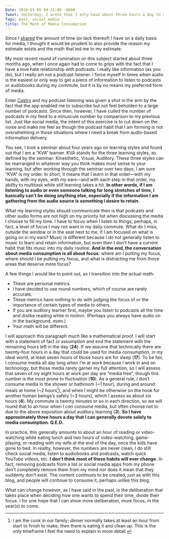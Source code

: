 ```yaml
---
Date: 2018-01-05 09:31:00 -0600
Tweet: Yesterday, I wrote that I only have about three hours a day to consume media; today, I attempt to explain the logic behind that estimate.
Tags: post, social media
title: The Math of Media Consumption
---
```


Since I [shared][1] the amount of time (or lack thereof) I have on a daily basis for media, I thought it would be prudent to also provide the reason my estimate exists and the math that led me to my estimate. 

My most recent round of rumination on this subject started about three months ago, when I once again had to come to grips with the fact that I have a love hate relationship with podcasts. I really like information (as you do), but I really am not a podcast listener. I force myself in times when audio is the easiest or only way to get a piece of information to listen to podcasts or audiobooks during my commute, but it is by no means my preferred form of media.

Enter [Castro][2] and my podcast listening was given a shot in the arm by the fact that the app enabled me to subscribe but not feel beholden to a large number of podcasts. Since then, however, I have culled the number of podcasts in my feed to a minuscule number by comparison to my previous list. Just like social media, the intent of this exercise is to cut down on the noise and make me feel as though the podcast habit that I am forming is not overwhelming in those situations where I need a break from audio-based information delivery.

You see, I took a seminar about four years ago on learning styles and found out that I am a “KVA” learner. KVA stands for the three learning styles, as defined by the seminar: Kinesthetic, Visual, Auditory. These three styles can be rearranged in whatever way you think makes most sense to your learning, but after working through the seminar over two days, I am sure “KVA” is my order. In short, it means that I _learn_ in that order—with my hands, with my eyes, with my ears—and with each step in that order, my ability to multitask while still learning takes a hit. **In other words, if I am listening to audio or even someone talking for long stretches of time, I basically can’t be doing anything else, especially if the information I am gathering from the audio source is something I desire to retain.**

What my learning styles should communicate then is that podcasts and other audio forms are not high on my priority list when discussing the media I choose to fill my time. I have to focus when I listen to things; perhaps, in fact, a level of focus I may not want in my daily commute. What do I miss, outside the window or in the seat next to me, if I am focused on what is going on in my ears? Music is different because I do not generally listen to music to learn and retain information, but even then I don’t have a current habit that fits music into my daily routine. **And in the end, the conversation about media consumption is all about focus**: where am I putting my focus, where should I be putting my focus, and what is distracting me from those areas that deserve more focus?

A few things I would like to point out, as I transition into the actual math:
+ These are personal metrics.
+ I have decided to use round numbers, which of course are rarely accurate.
+ These metrics have nothing to do with judging the focus of or the importance of certain types of media to others.
+ If you are auditory learner first, maybe you listen to podcasts all the time and dislike reading while in motion. (Perhaps you always have audio on in the background, even.)
+ Your math will be different.

I will approach this paragraph much like a mathematical proof. I will start with a statement of fact or assumption and end the statement with the remaining hours left in the day (**24**). If we assume that technically there are twenty-four hours in a day that could be used for media consumption, in my ideal world, at least seven hours of those hours are for sleep (**17**). To be fair, I consume media all day long when I’m at work because I work in and on technology, but those media rarely garner my full attention, so I will assess that seven of my eight hours at work per day are “media free”, though this number is the most prone to fluctuation (**10**). As a general rule, I don’t consume media in the shower or bathroom (\~1 hour), during and around meals at home (\~2 hours[^1]), and when I might be otherwise on the hook for another human beings’s safety (\~3 hours), which I assess as about six hours (**4**). My commute is twenty minutes or so in each direction, so we will round that to an hour when I _can_ consume media, but often choose not to due to the above exposition about auditory learning (**3**). **So I have approximately three hours a day that I can generally devote solely to media consumption. Q.E.D.**

In practice, this generally amounts to about an hour of reading or video-watching while eating lunch and two hours of video-watching, game-playing, or reading with my wife at the end of the day, once the kids have gone to bed. In reality, however, the numbers are never clean, I do still check social media, listen to audiobooks and podcasts, watch quick YouTube videos, etc. **I don’t think most of these habits will ever change.** In fact, removing podcasts from a list or social media apps from my phone don’t completely remove them from my mind nor does it mean that they suddenly don’t exist. The content continues to be created, just as with this blog, and people will continue to consume it, perhaps unlike this blog.

What can change however, as I have said in the past, is the deliberation that takes place when deciding how one wants to spend their time, divide their focus. I for one hope that I can show more deliberation, more focus, in the year(s) to come.

[^1]:	I am the cook in our family; dinner normally takes at least an hour from start to finish to make, then there is eating it and clean up. This is the only timeframe I feel the need to explain in more detail.

[1]:	/2018/01/more-like-social-media-and-us
[2]:	http://supertop.co/castro/
